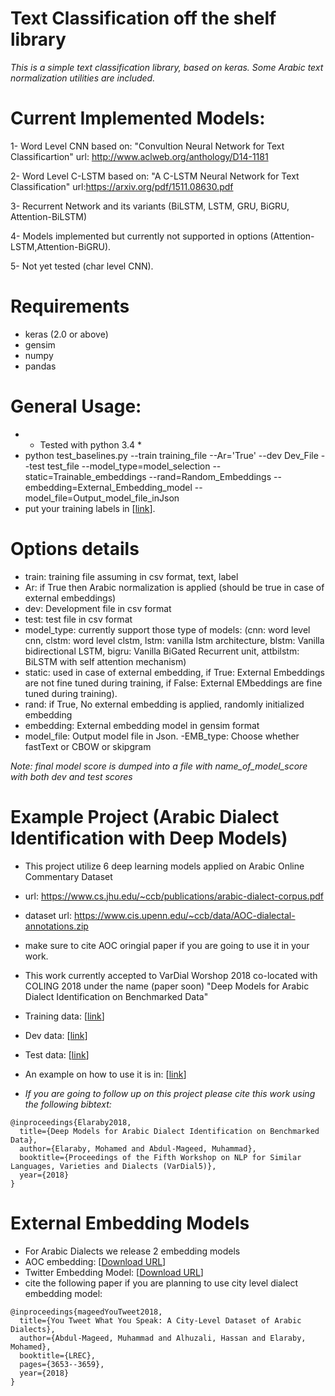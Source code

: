 # Text Classification off the shelf library

*This is a simple text classification library, based on keras. Some Arabic text normalization utilities are included.*

# Current Implemented Models:

1- Word Level CNN based on:
"Convultion Neural Network for Text Classificartion"
url: http://www.aclweb.org/anthology/D14-1181

2- Word Level C-LSTM based on:
"A C-LSTM Neural Network for Text Classification"
url:https://arxiv.org/pdf/1511.08630.pdf

3- Recurrent Network and its variants (BiLSTM, LSTM, GRU, BiGRU, Attention-BiLSTM)

4- Models implemented but currently not supported in options (Attention-LSTM,Attention-BiGRU).

5- Not yet tested  (char level CNN). 

# Requirements

- keras (2.0 or above)
- gensim
- numpy
- pandas

# General Usage:
- * Tested with python 3.4 *
- python test_baselines.py --train training_file --Ar='True' --dev Dev_File --test test_file --model_type=model_selection --static=Trainable_embeddings --rand=Random_Embeddings --embedding=External_Embedding_model --model_file=Output_model_file_inJson
- put your training labels in [[link](https://github.com/UBC-NLP/aoc_id/edit/master/conf/label_list)].

# Options details #

- train: training file assuming in csv format, text, label
- Ar: if True then Arabic normalization is applied (should be true in case of external embeddings)
- dev: Development file in csv format 
- test: test file in csv format
- model_type: currently support those type of models: (cnn: word level cnn, clstm: word level clstm, lstm: vanilla lstm architecture, blstm: Vanilla bidirectional LSTM, bigru: Vanilla BiGated Recurrent unit, attbilstm: BiLSTM with self attention mechanism)
- static: used in case of external embedding, if True: External Embeddings are not fine tuned during training, if False: External EMbeddings are fine tuned during training). 
- rand: if True, No external embedding is applied, randomly initialized embedding 
- embedding: External embedding model in gensim format
- model_file: Output model file in Json. 
 -EMB_type: Choose whether fastText or CBOW or skipgram

*Note: final model score is dumped into a file with name_of_model_score with both dev and test scores*
# Example Project (Arabic Dialect Identification with Deep Models) #

- This project utilize 6 deep learning models applied on Arabic Online Commentary Dataset 
- url:  https://www.cs.jhu.edu/~ccb/publications/arabic-dialect-corpus.pdf
- dataset url: https://www.cis.upenn.edu/~ccb/data/AOC-dialectal-annotations.zip 
- make sure to cite AOC oringial paper if you are going to use it in your work. 
- This work currently accepted to VarDial Worshop 2018 co-located with COLING 2018 under the name (paper soon)
"Deep Models for Arabic Dialect Identification on Benchmarked Data"
- Training data: [[link](https://github.com/UBC-NLP/aoc_id/edit/master/data/train)]
- Dev data: [[link](https://github.com/UBC-NLP/aoc_id/edit/master/data/dev)]
- Test data: [[link](https://github.com/UBC-NLP/aoc_id/edit/master/data/test)]
- An example on how to use it is in:  [[link](https://github.com/UBC-NLP/aoc_id/edit/master/run.sh)]

- *If you are going to follow up on this project please cite this work using the following bibtext:*
```
@inproceedings{Elaraby2018,
  title={Deep Models for Arabic Dialect Identification on Benchmarked Data},
  author={Elaraby, Mohamed and Abdul-Mageed, Muhammad},
  booktitle={Proceedings of the Fifth Workshop on NLP for Similar Languages, Varieties and Dialects (VarDial5)},
  year={2018}
}
```
# External Embedding Models #

- For Arabic Dialects we release 2 embedding models 
- AOC embedding: [[Download URL](https://drive.google.com/open?id=1QEg9HotnTCI45-PT52g445bp5qYQ4RSm)]
- Twitter Embedding Model: [[Download URL](https://drive.google.com/open?id=1hEuNHn2PA7kIf1IK0FUGUskA77YZJ3vO)]
 - cite the following paper if you are planning to use city level dialect embedding model: 

```
@inproceedings{mageedYouTweet2018,
  title={You Tweet What You Speak: A City-Level Dataset of Arabic Dialects},
  author={Abdul-Mageed, Muhammad and Alhuzali, Hassan and Elaraby, Mohamed},
  booktitle={LREC},
  pages={3653--3659},
  year={2018}
}
```
